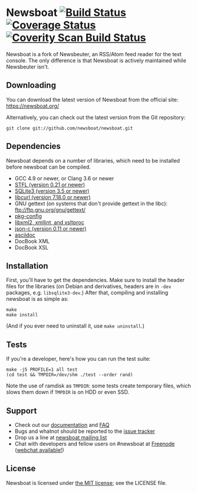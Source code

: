 Newsboat [![Build Status](https://travis-ci.org/newsboat/newsboat.svg?branch=master)](https://travis-ci.org/newsboat/newsboat) [![Coverage Status](https://coveralls.io/repos/github/newsboat/newsboat/badge.svg?branch=master)](https://coveralls.io/github/newsboat/newsboat?branch=master) [![Coverity Scan Build Status](https://scan.coverity.com/projects/15567/badge.svg)](https://scan.coverity.com/projects/newsboat-newsboat)
========

Newsboat is a fork of Newsbeuter, an RSS/Atom feed reader for the text console.
The only difference is that Newsboat is actively maintained while Newsbeuter
isn't.

Downloading
-----------

You can download the latest version of Newsboat from the official site:
https://newsboat.org/

Alternatively, you can check out the latest version from the Git repository:

    git clone git://github.com/newsboat/newsboat.git

Dependencies
------------

Newsboat depends on a number of libraries, which need to be installed before
newsboat can be compiled.

- GCC 4.9 or newer, or Clang 3.6 or newer
- [STFL (version 0.21 or newer)](http://www.clifford.at/stfl/)
- [SQLite3 (version 3.5 or newer)](http://www.sqlite.org/download.html)
- [libcurl (version 7.18.0 or newer)](http://curl.haxx.se/download.html)
- GNU gettext (on systems that don't provide gettext in the libc):
  ftp://ftp.gnu.org/gnu/gettext/
- [pkg-config](http://pkg-config.freedesktop.org/wiki/)
- [libxml2, xmllint, and xsltproc](http://xmlsoft.org/downloads.html)
- [json-c (version 0.11 or newer)](https://github.com/json-c/json-c/wiki)
- [asciidoc](http://www.methods.co.nz/asciidoc/INSTALL.html)
- DocBook XML
- DocBook XSL

Installation
------------

First, you'll have to get the dependencies. Make sure to install the header
files for the libraries (on Debian and derivatives, headers are in `-dev`
packages, e.g. `libsqlite3-dev`.) After that, compiling and installing newsboat
is as simple as:

	make
	make install

(And if you ever need to uninstall it, use `make uninstall`.)

Tests
-----

If you're a developer, here's how you can run the test suite:

	make -j5 PROFILE=1 all test
	(cd test && TMPDIR=/dev/shm ./test --order rand)

Note the use of ramdisk as `TMPDIR`: some tests create temporary files, which
slows them down if `TMPDIR` is on HDD or even SSD.

Support
-------

* Check out our
  [documentation](https://newsboat.org/releases/2.11.1/docs/newsboat.html) and
  [FAQ](https://newsboat.org/releases/2.11.1/docs/faq.html)
* Bugs and whatnot should be reported to the
  [issue tracker](https://github.com/newsboat/newsboat/issues)
* Drop us a line at
  [newsboat mailing list](http://groups.google.com/group/newsboat)
* Chat with developers and fellow users on #newsboat at
  [Freenode](https://freenode.net) ([webchat
  available!](https://webchat.freenode.net/?channels=newsboat))

License
-------

Newsboat is licensed under [the MIT
license](https://opensource.org/licenses/MIT); see the LICENSE file.
